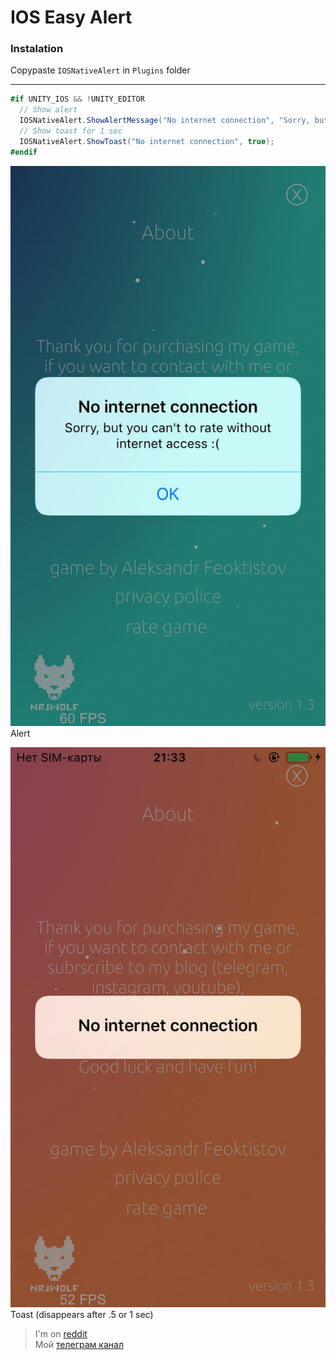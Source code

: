 # IOS Easy Alert

### Instalation

Copypaste ```IOSNativeAlert``` in ```Plugins``` folder

---

``` c#
#if UNITY_IOS && !UNITY_EDITOR
  // Show alert
  IOSNativeAlert.ShowAlertMessage("No internet connection", "Sorry, but you can't to rate without internet access :(");
  // Show toast for 1 sec
  IOSNativeAlert.ShowToast("No internet connection", true);
#endif
```

![](https://github.com/Nrjwolf/unity-ios-easy-native-alert/blob/master/images/AlertOk.jpg "Alert") </br>
Alert

![](https://github.com/Nrjwolf/unity-ios-easy-native-alert/blob/master/images/Toast.jpg "Toast") </br>
Toast (disappears after .5 or 1 sec)  

>I'm on [reddit](https://www.reddit.com/r/Nrjwolf/)  
>Мой [телеграм канал](https://t.me/nrjwolf_live)
